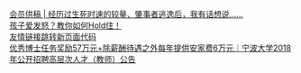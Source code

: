   
[会员供稿 | 经历过生死时速的较量、肇事者逃逸后，我有话想说……](http://www.dianyue.me/archives/203/zs0e99b25sg63xmw/)  
[孩子爱发怒？教你如何Hold住！](http://www.dianyue.me/archives/977/fwpiuv3vh4oqfsr8/)  
[友情链接跳转新页面代码](http://www.dianyue.me/archives/749/jrqk0i8fvgyu0elt/)  
[优秀博士任务奖励57万元+除薪酬待遇之外每年提供安家费6万元｜宁波大学2018年公开招聘高层次人才（教师）公告](http://www.dianyue.me/archives/318/t59hw48hemqt0g0w/)